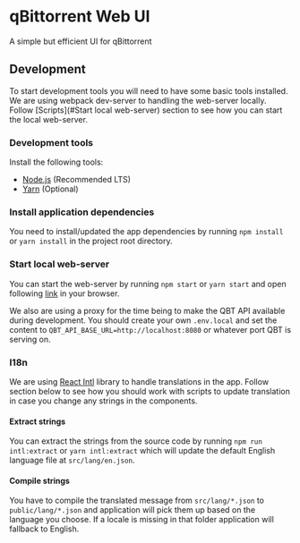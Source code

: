 # qBittorrent Web UI
A simple but efficient UI for qBittorrent

## Development
To start development tools you will need to have some basic tools installed.
We are using webpack dev-server to handling the web-server locally. Follow [Scripts](#Start local web-server) section to see how you can start the local web-server.

### Development tools
Install the following tools:
* [Node.js](https://nodejs.org/) (Recommended LTS)
* [Yarn](https://yarnpkg.com/) (Optional)

### Install application dependencies
You need to install/updated the app dependencies by running `npm install` or `yarn install` in the project root directory.

### Start local web-server
You can start the web-server by running `npm start` or `yarn start` and open following [link](http://localhost:9000) in your browser.

We also are using a proxy for the time being to make the QBT API available during development. You should create your own `.env.local` and set the content to `QBT_API_BASE_URL=http://localhost:8080` or whatever port QBT is serving on.

### I18n
We are using [React Intl](https://formatjs.io/docs/react-intl) library to handle translations in the app. Follow section below to see how you should work with scripts to update translation in case you change any strings in the components.

#### Extract strings
You can extract the strings from the source code by running `npm run intl:extract` or `yarn intl:extract` which will update the default English language file at `src/lang/en.json`.

#### Compile strings
You have to compile the translated message from `src/lang/*.json` to `public/lang/*.json` and application will pick them up based on the language you choose. If a locale is missing in that folder application will fallback to English.